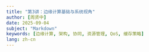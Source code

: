 ```yaml
---
title: "第3讲：边缘计算基础与系统视角"
author: [周贤中]
date: 2025-09-04
subject: "Markdown"
keywords: [边缘计算, 架构, 协同, 资源管理, QoS, 缓存策略]
lang: zh-cn
---
```

